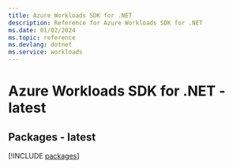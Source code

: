 ```yaml
---
title: Azure Workloads SDK for .NET
description: Reference for Azure Workloads SDK for .NET
ms.date: 01/02/2024
ms.topic: reference
ms.devlang: dotnet
ms.service: workloads
---
```

# Azure Workloads SDK for .NET - latest
## Packages - latest
[!INCLUDE [packages](workloads-index.md)]